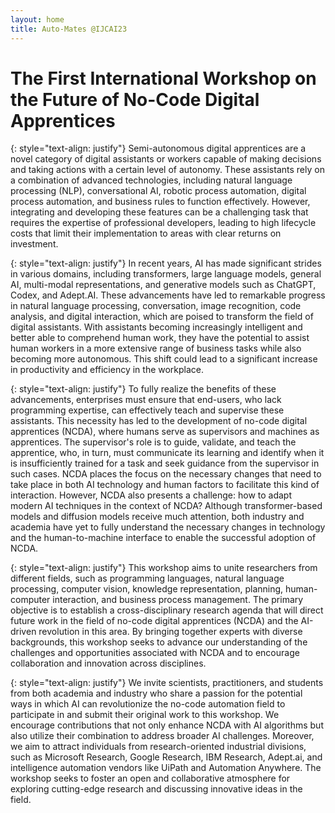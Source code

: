 ```yaml
---
layout: home
title: Auto-Mates @IJCAI23
---
```

# The First International Workshop on the Future of No-Code Digital Apprentices

{: style="text-align: justify"} 
Semi-autonomous digital apprentices are a novel category of digital assistants or workers capable of making decisions and taking actions with a certain level of autonomy. These assistants rely on a combination of advanced technologies, including natural language processing (NLP), conversational AI, robotic process automation, digital process automation, and business rules to function effectively. However, integrating and developing these features can be a challenging task that requires the expertise of professional developers, leading to high lifecycle costs that limit their implementation to areas with clear returns on investment.

{: style="text-align: justify"} 
In recent years, AI has made significant strides in various domains, including transformers, large language models, general AI, multi-modal representations, and generative models such as ChatGPT, Codex, and Adept.AI. These advancements have led to remarkable progress in natural language processing, conversation, image recognition, code analysis, and digital interaction, which are poised to transform the field of digital assistants. With assistants becoming increasingly intelligent and better able to comprehend human work, they have the potential to assist human workers in a more extensive range of business tasks while also becoming more autonomous. This shift could lead to a significant increase in productivity and efficiency in the workplace.

{: style="text-align: justify"} 
To fully realize the benefits of these advancements, enterprises must ensure that end-users, who lack programming expertise, can effectively teach and supervise these assistants. This necessity has led to the development of no-code digital apprentices (NCDA), where humans serve as supervisors and machines as apprentices. The supervisor's role is to guide, validate, and teach the apprentice, who, in turn, must communicate its learning and identify when it is insufficiently trained for a task and seek guidance from the supervisor in such cases. NCDA places the focus on the necessary changes that need to take place in both AI technology and human factors to facilitate this kind of interaction. However, NCDA also presents a challenge: how to adapt modern AI techniques in the context of NCDA? Although transformer-based models and diffusion models receive much attention, both industry and academia have yet to fully understand the necessary changes in technology and the human-to-machine interface to enable the successful adoption of NCDA.

{: style="text-align: justify"}
This workshop aims to unite researchers from different fields, such as programming languages, natural language processing, computer vision, knowledge representation, planning, human-computer interaction, and business process management. The primary objective is to establish a cross-disciplinary research agenda that will direct future work in the field of no-code digital apprentices (NCDA) and the AI-driven revolution in this area. By bringing together experts with diverse backgrounds, this workshop seeks to advance our understanding of the challenges and opportunities associated with NCDA and to encourage collaboration and innovation across disciplines.

{: style="text-align: justify"}
We invite scientists, practitioners, and students from both academia and industry who share a passion for the potential ways in which AI can revolutionize the no-code automation field to participate in and submit their original work to this workshop. We encourage contributions that not only enhance NCDA with AI algorithms but also utilize their combination to address broader AI challenges. Moreover, we aim to attract individuals from research-oriented industrial divisions, such as Microsoft Research, Google Research, IBM Research, Adept.ai, and intelligence automation vendors like UiPath and Automation Anywhere. The workshop seeks to foster an open and collaborative atmosphere for exploring cutting-edge research and discussing innovative ideas in the field.
